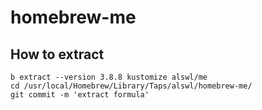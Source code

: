 # homebrew-me


## How to extract


```
b extract --version 3.8.8 kustomize alswl/me
cd /usr/local/Homebrew/Library/Taps/alswl/homebrew-me/
git commit -m 'extract formula'
```
